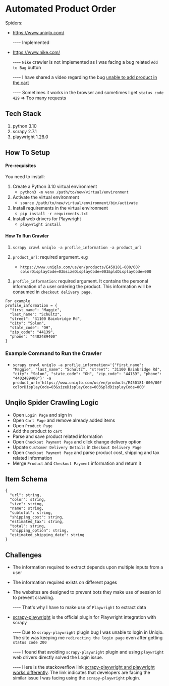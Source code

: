 # Automated Product Order

Spiders:

- https://www.uniqlo.com/
  
    ---- Implemented
  

- https://www.nike.com/ 
  
    ---- `Nike` crawler is not implemented as I was facing a bug related `Add to Bag` button

    ---- I have shared a video regarding the bug [unable to add product in the cart](./nike-add-to-bag-bug.mp4)
    
    ---- Sometimes it works in the browser and sometimes I get `status code 429` => Too many requests



## Tech Stack

1. python 3.10
1. scrapy 2.7.1
1. playwright 1.28.0


## How To Setup

#### Pre-requisites

You need to install:

1. Create a Python 3.10 virtual environment
    - `python3 -m venv /path/to/new/virtual/environment`
1. Activate the virtual environment
   - `source /path/to/new/virtual/environment/bin/activate`
1. Install requirements in the virtual environment
    - `pip install -r requirments.txt`
1. Install web drivers for Playwright
    - `playwright install`

#### How To Run Crawler
1. `scrapy crawl uniqlo -a profile_information -a product_url`
   
1. `product_url`: required argument. e.g 
   - `https://www.uniqlo.com/us/en/products/E450181-000/00?colorDisplayCode=03&sizeDisplayCode=003&pldDisplayCode=000`
   
1. `profile_information`: required argument. It contains the personal information of a user ordering the product. This information will be consumed in `checkout delivery page`.
```
For example
profile_information = {
  "first_name": "Maggie",
  "last_name": "Schultz",
  "street": "31100 Bainbridge Rd",
  "city": "Solon",
  "state_code": "OH",
  "zip_code": "44139",
  "phone": "4402489400"
}
```


### Example Command to Run the Crawler 
- `scrapy crawl uniqlo -a profile_information='{"first_name": "Maggie", "last_name": "Schultz", "street": "31100 Bainbridge Rd", "city": "Solon", "state_code": "OH", "zip_code": "44139", "phone": "4402489400"}' -a product_url='https://www.uniqlo.com/us/en/products/E450181-000/00?colorDisplayCode=03&sizeDisplayCode=003&pldDisplayCode=000'`

## Unqilo Spider Crawling Logic

- Open `Login Page` and sign in
- Open `Cart Page` and remove already added items
- Open `Product Page`
- Add the product to `cart`
- Parse and save product related information
- Open `Checkout Payment Page` and click change delivery option
- Update `Customer Delivery Details` in `Checkout Delivery Page`
- Open `Checkout Payment Page` and parse product cost, shipping and tax related information
- Merge `Product` and `Checkout Payment` information and return it

## Item Schema

```
{
  "url": string,
  "color": string,
  "size": string,
  "name": string,
  "subtotal": string,
  "shipping_cost": string,
  "estimated_tax": string,
  "total": string,
  "shipping_option": string,
  "estimated_shipping_date": string
}
```

## Challenges
- The information required to extract depends upon multiple inputs from a user
- The information required exists on different pages
- The websites are designed to prevent bots they make use of session id to prevent crawling.
  
    ---- That's why I have to make use of `Playwright` to extract data
  
- [scrapy-playwright](https://github.com/scrapy-plugins/scrapy-playwright) is the official plugin for Playwright integration with scrapy
    
    ---- Due to `scrapy-playwright` plugin bug I was unable to login in Uniqlo. The site was keeping me `redirecting the login page` even after getting `status code 200`
    
    ---- I found that avoiding `scrapy-playwright` plugin and using `playwright` web drivers directly solved the Login issue.
  
    ---- Here is the stackoverflow link [scrapy-playwright and playwright works differently](https://stackoverflow.com/questions/72375388/websites-using-scrapy-playwright-and-only-playwright-work-differently). The link indicates that developers are facing the similar issue I was facing using the `scrapy-playwright` plugin.
